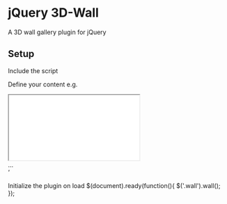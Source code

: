 # jQuery 3D-Wall
A 3D wall gallery plugin for jQuery

## Setup
Include the script
	<script src="js/wall.js"></script>


Define your content e.g.
	<div class="wall">
		<article>
			<iframe src="something.com"></iframe>
		</article>
		…
	</div>‘


Initialize the plugin on load
	$(document).ready(function(){
		$('.wall').wall();
	});

